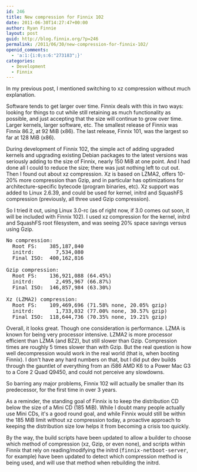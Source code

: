 ```yaml
---
id: 246
title: New compression for Finnix 102
date: 2011-06-30T14:27:47+00:00
author: Ryan Finnie
layout: post
guid: http://blog.finnix.org/?p=246
permalink: /2011/06/30/new-compression-for-finnix-102/
openid_comments:
  - 'a:1:{i:0;s:6:"273183";}'
categories:
  - Development
  - Finnix
---
```

In my previous post, I mentioned switching to xz compression without much explanation.

Software tends to get larger over time. Finnix deals with this in two ways: looking for things to cut while still retaining as much functionality as possible, and just accepting that the size will continue to grow over time. Larger kernels, larger software, etc. The smallest release of Finnix was Finnix 86.2, at 92 MiB (x86). The last release, Finnix 101, was the largest so far at 128 MiB (x86).

During development of Finnix 102, the simple act of adding upgraded kernels and upgrading existing Debian packages to the latest versions was seriously adding to the size of Finnix, nearly 150 MiB at one point. And I had done all I could to reduce the size; there was just nothing left to cut out. Then I found out about xz compression. Xz is based on LZMA2, offers 10-20% more compression than Gzip, and in particular has optimizations for architecture-specific bytecode (program binaries, etc). Xz support was added to Linux 2.6.39, and could be used for kernel, initrd and SquashFS compression (previously, all three used Gzip compression).

So I tried it out, using Linux 3.0-rc (as of right now, if 3.0 comes out soon, it will be included with Finnix 102). I used xz compression for the kernel, initrd and SquashFS root filesystem, and was seeing 20% space savings versus using Gzip.

<pre>No compression:
  Root FS:    385,187,840
  initrd:       7,534,080
  Final ISO:  400,162,816

Gzip compression:
  Root FS:    136,921,088 (64.45%)
  initrd:       2,495,967 (66.87%)
  Final ISO:  146,857,984 (63.30%)

Xz (LZMA2) compression:
  Root FS:    109,469,696 (71.58% none, 20.05% gzip)
  initrd:       1,733,032 (77.00% none, 30.57% gzip)
  Final ISO:  118,644,736 (70.35% none, 19.21% gzip)</pre>

Overall, it looks great. Though one consideration is performance. LZMA is known for being very processor intensive. LZMA2 is more processor efficient than LZMA (and BZ2), but still slower than Gzip. Compression times are roughly 5 times slower than with Gzip. But the real question is how well decompression would work in the real world (that is, when booting Finnix). I don't have any hard numbers on that, but I did put dev builds through the gauntlet of everything from an i586 AMD K6 to a Power Mac G3 to a Core 2 Quad Q9450, and could not perceive any slowdowns.

So barring any major problems, Finnix 102 will actually be smaller than its predecessor, for the first time in over 3 years.

As a reminder, the standing goal of Finnix is to keep the distribution CD below the size of a Mini CD (185 MiB). While I doubt many people actually use Mini CDs, it's a good round goal, and while Finnix would still be within the 185 MiB limit without xz compression today, a proactive approach to keeping the distribution size low helps it from becoming a crisis too quickly.

By the way, the build scripts have been updated to allow a builder to choose which method of compression (xz, Gzip, or even none), and scripts within Finnix that rely on reading/modifying the initrd (<tt>finnix-netboot-server</tt>, for example) have been updated to detect which compression method is being used, and will use that method when rebuilding the initrd.